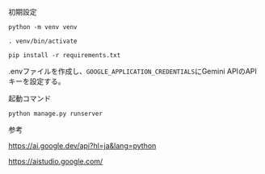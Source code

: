 初期設定
```
python -m venv venv

. venv/bin/activate  

pip install -r requirements.txt
```

.envファイルを作成し、`GOOGLE_APPLICATION_CREDENTIALS`にGemini APIのAPIキーを設定する。

起動コマンド
```
python manage.py runserver
```

参考

https://ai.google.dev/api?hl=ja&lang=python

https://aistudio.google.com/
